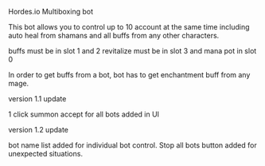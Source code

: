 Hordes.io Multiboxing bot 

This bot allows you to control up to 10 account at the same time including auto heal from shamans and all buffs from any other characters.

buffs must be in slot 1 and 2
revitalize must be in slot 3 and mana pot in slot 0

In order to get buffs from a bot, bot has to get enchantment buff from any mage.

version 1.1 update

1 click summon accept for all bots added in UI

version 1.2 update 

bot name list added for individual bot control.
Stop all bots button added for unexpected situations.
